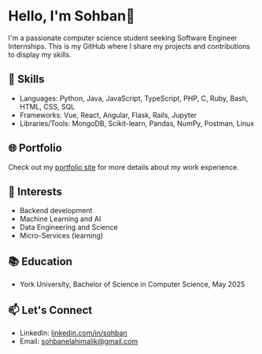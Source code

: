 # Hello, I'm Sohban👋

I'm a passionate computer science student seeking Software Engineer Internships. This is my GitHub where I share my projects and contributions to display my skills.

## 🔧 Skills
- Languages: Python, Java, JavaScript, TypeScript, PHP, C, Ruby, Bash, HTML, CSS, SQL
- Frameworks: Vue, React, Angular, Flask, Rails, Jupyter
- Libraries/Tools: MongoDB, Scikit-learn, Pandas, NumPy, Postman, Linux

## 🌐 Portfolio
Check out my [portfolio site](https://sohban.netlify.app/) for more details about my work experience.

## 💼 Interests
- Backend development
- Machine Learning and AI
- Data Engineering and Science
- Micro-Services (learning)

## 📚 Education
- York University, Bachelor of Science in Computer Science, May 2025

## 📫 Let's Connect
- LinkedIn: [linkedin.com/in/sohban](https://www.linkedin.com/in/sohban/)
- Email: sohbanelahimalik@gmail.com

